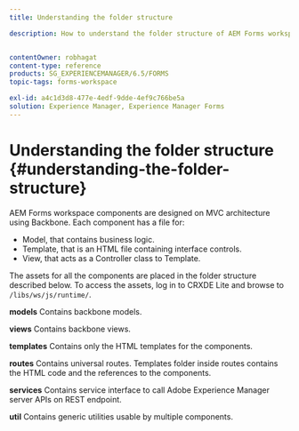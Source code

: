 ```yaml
---
title: Understanding the folder structure

description: How to understand the folder structure of AEM Forms workspace source code to customize.


contentOwner: robhagat
content-type: reference
products: SG_EXPERIENCEMANAGER/6.5/FORMS
topic-tags: forms-workspace

exl-id: a4c1d3d8-477e-4edf-9dde-4ef9c766be5a
solution: Experience Manager, Experience Manager Forms
---
```

# Understanding the folder structure {#understanding-the-folder-structure}

AEM Forms workspace components are designed on MVC architecture using Backbone. Each component has a file for:

* Model, that contains business logic.
* Template, that is an HTML file containing interface controls.
* View, that acts as a Controller class to Template.

The assets for all the components are placed in the folder structure described below. To access the assets, log in to CRXDE Lite and browse to `/libs/ws/js/runtime/`.

**models** Contains backbone models.

**views** Contains backbone views.

**templates** Contains only the HTML templates for the components.

**routes** Contains universal routes. Templates folder inside routes contains the HTML code and the references to the components.

**services** Contains service interface to call Adobe Experience Manager server APIs on REST endpoint.

**util** Contains generic utilities usable by multiple components.
